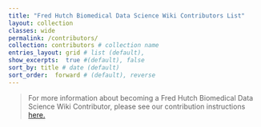```yaml
---
title: "Fred Hutch Biomedical Data Science Wiki Contributors List"
layout: collection
classes: wide
permalink: /contributors/
collection: contributors # collection name
entries_layout: grid # list (default),
show_excerpts:  true #(default), false
sort_by: title # date (default)
sort_order:  forward # (default), reverse
---
```

> For more information about becoming a Fred Hutch Biomedical Data Science Wiki Contributor, please see our contribution instructions [here.](https://github.com/FredHutch/wiki/blob/master/README.md)
